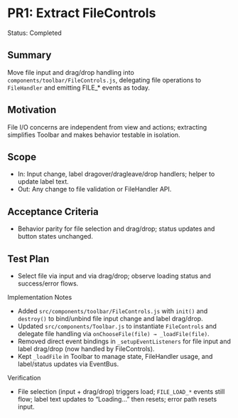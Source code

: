# PR1: Extract FileControls

Status: Completed

## Summary
Move file input and drag/drop handling into `components/toolbar/FileControls.js`, delegating file operations to `FileHandler` and emitting FILE_* events as today.

## Motivation
File I/O concerns are independent from view and actions; extracting simplifies Toolbar and makes behavior testable in isolation.

## Scope
- In: Input change, label dragover/dragleave/drop handlers; helper to update label text.
- Out: Any change to file validation or FileHandler API.

## Acceptance Criteria
- Behavior parity for file selection and drag/drop; status updates and button states unchanged.

## Test Plan
- Select file via input and via drag/drop; observe loading status and success/error flows.

Implementation Notes
- Added `src/components/toolbar/FileControls.js` with `init()` and `destroy()` to bind/unbind file input change and label drag/drop.
- Updated `src/components/Toolbar.js` to instantiate `FileControls` and delegate file handling via `onChooseFile(file) → _loadFile(file)`.
- Removed direct event bindings in `_setupEventListeners` for file input and label drag/drop (now handled by FileControls).
- Kept `_loadFile` in Toolbar to manage state, FileHandler usage, and label/status updates via EventBus.

Verification
- File selection (input + drag/drop) triggers load; `FILE_LOAD_*` events still flow; label text updates to “Loading...” then resets; error path resets input.

